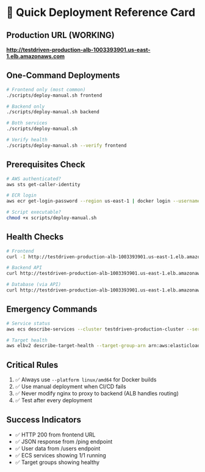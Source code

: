 # 🚀 Quick Deployment Reference Card

## Production URL (WORKING)
**http://testdriven-production-alb-1003393901.us-east-1.elb.amazonaws.com**

## One-Command Deployments

```bash
# Frontend only (most common)
./scripts/deploy-manual.sh frontend

# Backend only
./scripts/deploy-manual.sh backend

# Both services
./scripts/deploy-manual.sh

# Verify health
./scripts/deploy-manual.sh --verify frontend
```

## Prerequisites Check
```bash
# AWS authenticated?
aws sts get-caller-identity

# ECR login
aws ecr get-login-password --region us-east-1 | docker login --username AWS --password-stdin 068561046929.dkr.ecr.us-east-1.amazonaws.com

# Script executable?
chmod +x scripts/deploy-manual.sh
```

## Health Checks
```bash
# Frontend
curl -I http://testdriven-production-alb-1003393901.us-east-1.elb.amazonaws.com

# Backend API
curl http://testdriven-production-alb-1003393901.us-east-1.elb.amazonaws.com/ping

# Database (via API)
curl http://testdriven-production-alb-1003393901.us-east-1.elb.amazonaws.com/users
```

## Emergency Commands
```bash
# Service status
aws ecs describe-services --cluster testdriven-production-cluster --services testdriven-client-production-service --query 'services[0].{Status:status,Running:runningCount,Desired:desiredCount}'

# Target health
aws elbv2 describe-target-health --target-group-arn arn:aws:elasticloadbalancing:us-east-1:068561046929:targetgroup/testdriven-frontend-tg/038054e2e84012ab
```

## Critical Rules
1. ✅ Always use `--platform linux/amd64` for Docker builds
2. ✅ Use manual deployment when CI/CD fails
3. ✅ Never modify nginx to proxy to backend (ALB handles routing)
4. ✅ Test after every deployment

## Success Indicators
- ✅ HTTP 200 from frontend URL
- ✅ JSON response from /ping endpoint
- ✅ User data from /users endpoint
- ✅ ECS services showing 1/1 running
- ✅ Target groups showing healthy
